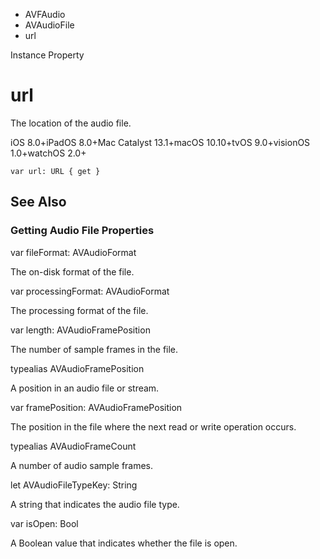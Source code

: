 

- AVFAudio
- AVAudioFile
-  url 

Instance Property

# url

The location of the audio file.

iOS 8.0+iPadOS 8.0+Mac Catalyst 13.1+macOS 10.10+tvOS 9.0+visionOS 1.0+watchOS 2.0+

``` source
var url: URL { get }
```

## See Also

### Getting Audio File Properties

var fileFormat: AVAudioFormat

The on-disk format of the file.

var processingFormat: AVAudioFormat

The processing format of the file.

var length: AVAudioFramePosition

The number of sample frames in the file.

typealias AVAudioFramePosition

A position in an audio file or stream.

var framePosition: AVAudioFramePosition

The position in the file where the next read or write operation occurs.

typealias AVAudioFrameCount

A number of audio sample frames.

let AVAudioFileTypeKey: String

A string that indicates the audio file type.

var isOpen: Bool

A Boolean value that indicates whether the file is open.

